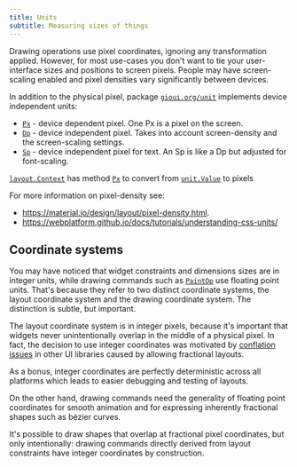 ```yaml
---
title: Units
subtitle: Measuring sizes of things
---
```


Drawing operations use pixel coordinates, ignoring any transformation applied. However, for most use-cases you don't want to tie your user-interface sizes and positions to screen pixels. People may have screen-scaling enabled and pixel densities vary significantly between devices.

In addition to the physical pixel, package [`gioui.org/unit`](https://gioui.org/unit) implements device independent units:

* [`Px`](https://gioui.org/unit#Px) - device dependent pixel. One Px is a pixel on the screen.
* [`Dp`](https://gioui.org/unit#Dp) - device independent pixel. Takes into account screen-density and the screen-scaling settings.
* [`Sp`](https://gioui.org/unit#Sp) - device independent pixel for text. An Sp is like a Dp but adjusted for font-scaling.

[`layout.Context`](https://gioui.org/layout#Context) has method [`Px`](https://gioui.org/layout#Context.Px) to convert from [`unit.Value`](https://gioui.org/unit#Value) to pixels

<!-- TODO: example -->

For more information on pixel-density see:

* https://material.io/design/layout/pixel-density.html.
* https://webplatform.github.io/docs/tutorials/understanding-css-units/

## Coordinate systems

You may have noticed that widget constraints and dimensions sizes are in integer units, while drawing commands such as [`PaintOp`](https://gioui.org/op/paint#PaintOp) use floating point units. That's because they refer to two distinct coordinate systems, the layout coordinate system and the drawing coordinate system. The distinction is subtle, but important.

The layout coordinate system is in integer pixels, because it's important that widgets never unintentionally overlap in the middle of a physical pixel. In fact, the decision to use integer coordinates was motivated by [conflation issues](https://github.com/flutter/flutter/issues/15035) in other UI libraries caused by allowing fractional layouts.

As a bonus, integer coordinates are perfectly deterministic across all platforms which leads to easier debugging and testing of layouts.

On the other hand, drawing commands need the generality of floating point coordinates for smooth animation and for expressing inherently fractional shapes such as bézier curves.

It's possible to draw shapes that overlap at fractional pixel coordinates, but only intentionally: drawing commands directly derived from layout constraints have integer coordinates by construction.